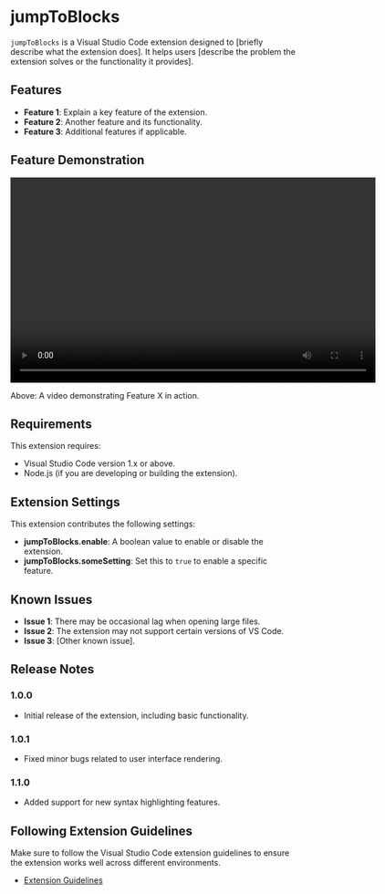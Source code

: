 # jumpToBlocks

`jumpToBlocks` is a Visual Studio Code extension designed to [briefly describe what the extension does]. It helps users [describe the problem the extension solves or the functionality it provides].

## Features

- **Feature 1**: Explain a key feature of the extension.
- **Feature 2**: Another feature and its functionality.
- **Feature 3**: Additional features if applicable.

## Feature Demonstration

<video width="640" height="360" controls>
    <source src="https://github.com/Siddik911/curly-funicular/raw/master/vs.mp4" type="video/mp4">
    Your browser does not support the video tag.
</video>

Above: A video demonstrating Feature X in action.

## Requirements

This extension requires:

- Visual Studio Code version 1.x or above.
- Node.js (if you are developing or building the extension).

## Extension Settings

This extension contributes the following settings:

- **jumpToBlocks.enable**: A boolean value to enable or disable the extension.
- **jumpToBlocks.someSetting**: Set this to `true` to enable a specific feature.

## Known Issues

- **Issue 1**: There may be occasional lag when opening large files.
- **Issue 2**: The extension may not support certain versions of VS Code.
- **Issue 3**: [Other known issue].

## Release Notes

### 1.0.0
- Initial release of the extension, including basic functionality.

### 1.0.1
- Fixed minor bugs related to user interface rendering.

### 1.1.0
- Added support for new syntax highlighting features.

## Following Extension Guidelines

Make sure to follow the Visual Studio Code extension guidelines to ensure the extension works well across different environments.

- [Extension Guidelines](https://code.visualstudio.com/api/references/extension-guidelines)

